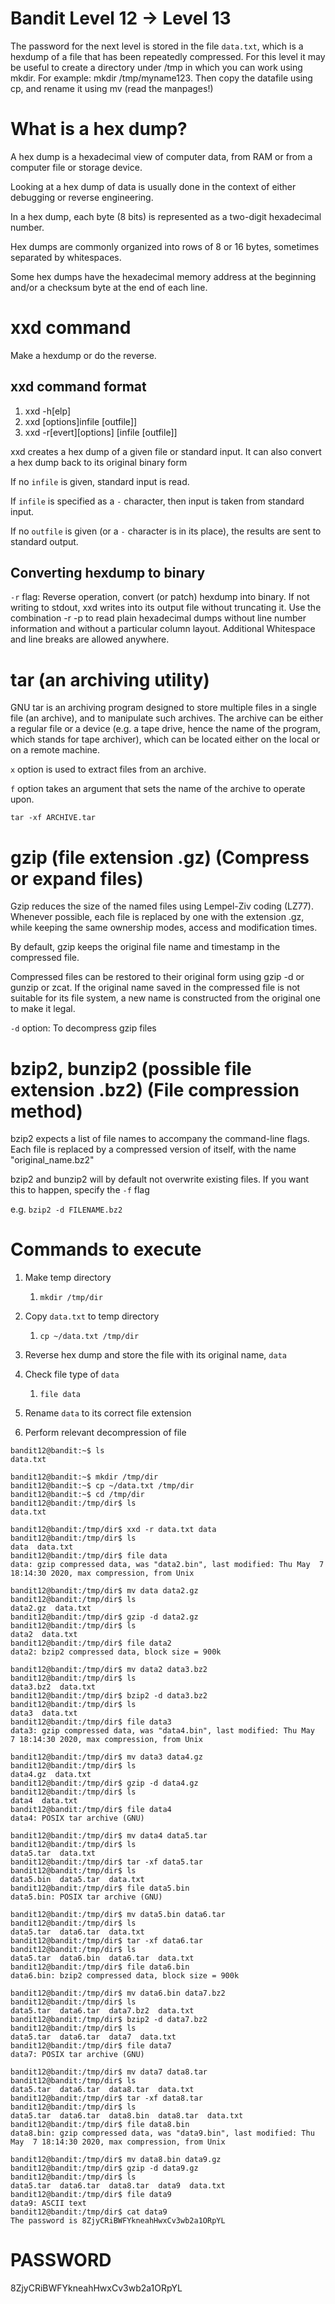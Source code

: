 # Bandit Level 12 -> Level 13

The password for the next level is stored in the file `data.txt`, which is a hexdump of a file that has been repeatedly compressed. For this level it may be useful to create a directory under /tmp in which you can work using mkdir. For example: mkdir /tmp/myname123. Then copy the datafile using cp, and rename it using mv (read the manpages!)

# What is a hex dump?

A hex dump is a hexadecimal view of computer data, from RAM or from a computer file or storage device.

Looking at a hex dump of data is usually done in the context of either debugging or reverse engineering.

In a hex dump, each byte (8 bits) is represented as a two-digit hexadecimal number.

Hex dumps are commonly organized into rows of 8 or 16 bytes, sometimes separated by whitespaces.

Some hex dumps have the hexadecimal memory address at the beginning and/or a checksum byte at the end of each line.

# xxd command

Make a hexdump or do the reverse.

## xxd command format

1. xxd -h[elp]
1. xxd [options]infile [outfile]]
1. xxd -r[evert][options] [infile [outfile]]

xxd creates a hex dump of a given file or standard input. It can also convert a hex dump back to its original binary form

If no `infile` is given, standard input is read.

If `infile` is specified as a `-` character, then input is taken from standard input.

If no `outfile` is given (or a `-` character is in its place), the results are sent to standard output.

## Converting hexdump to binary

`-r` flag: Reverse operation, convert (or patch) hexdump into binary. If not writing to stdout, xxd writes into its output file without truncating it. Use the combination -r -p to read plain hexadecimal dumps without line number information and without a particular column layout. Additional Whitespace and line breaks are allowed anywhere.

# tar (an archiving utility)

GNU tar is an archiving program designed to store multiple files in a single file (an archive), and to manipulate such archives. The archive can be either a regular file or a device (e.g. a tape drive, hence the name of the program, which stands for tape archiver), which can be located either on the local or on a remote machine.

`x` option is used to extract files from an archive.

`f` option takes an argument that sets the name of the archive to operate upon.

`tar -xf ARCHIVE.tar`

# gzip (file extension .gz) (Compress or expand files)

Gzip reduces the size of the named files using Lempel-Ziv coding (LZ77). Whenever possible, each file is replaced by one with the extension .gz, while keeping the same ownership modes, access and modification times.

By default, gzip keeps the original file name and timestamp in the compressed file.

Compressed files can be restored to their original form using gzip -d or gunzip or zcat. If the original name saved in the compressed file is not suitable for its file system, a new name is constructed from the original one to make it legal.

`-d` option: To decompress gzip files

# bzip2, bunzip2 (possible file extension .bz2) (File compression method)

bzip2 expects a list of file names to accompany the command-line flags. Each file is replaced by a compressed version of itself, with the name "original_name.bz2"

bzip2 and bunzip2 will by default not overwrite existing files. If you want this to happen, specify the `-f` flag

e.g. `bzip2 -d FILENAME.bz2`

# Commands to execute

1. Make temp directory
   1. `mkdir /tmp/dir`
1. Copy `data.txt` to temp directory
   1. `cp ~/data.txt /tmp/dir`
1. Reverse hex dump and store the file with its original name, `data`

1. Check file type of `data`
   1. `file data`
1. Rename `data` to its correct file extension
1. Perform relevant decompression of file

```console
bandit12@bandit:~$ ls
data.txt

bandit12@bandit:~$ mkdir /tmp/dir
bandit12@bandit:~$ cp ~/data.txt /tmp/dir
bandit12@bandit:~$ cd /tmp/dir
bandit12@bandit:/tmp/dir$ ls
data.txt

bandit12@bandit:/tmp/dir$ xxd -r data.txt data
bandit12@bandit:/tmp/dir$ ls
data  data.txt
bandit12@bandit:/tmp/dir$ file data
data: gzip compressed data, was "data2.bin", last modified: Thu May  7 18:14:30 2020, max compression, from Unix

bandit12@bandit:/tmp/dir$ mv data data2.gz
bandit12@bandit:/tmp/dir$ ls
data2.gz  data.txt
bandit12@bandit:/tmp/dir$ gzip -d data2.gz
bandit12@bandit:/tmp/dir$ ls
data2  data.txt
bandit12@bandit:/tmp/dir$ file data2
data2: bzip2 compressed data, block size = 900k

bandit12@bandit:/tmp/dir$ mv data2 data3.bz2
bandit12@bandit:/tmp/dir$ ls
data3.bz2  data.txt
bandit12@bandit:/tmp/dir$ bzip2 -d data3.bz2
bandit12@bandit:/tmp/dir$ ls
data3  data.txt
bandit12@bandit:/tmp/dir$ file data3
data3: gzip compressed data, was "data4.bin", last modified: Thu May  7 18:14:30 2020, max compression, from Unix

bandit12@bandit:/tmp/dir$ mv data3 data4.gz
bandit12@bandit:/tmp/dir$ ls
data4.gz  data.txt
bandit12@bandit:/tmp/dir$ gzip -d data4.gz
bandit12@bandit:/tmp/dir$ ls
data4  data.txt
bandit12@bandit:/tmp/dir$ file data4
data4: POSIX tar archive (GNU)

bandit12@bandit:/tmp/dir$ mv data4 data5.tar
bandit12@bandit:/tmp/dir$ ls
data5.tar  data.txt
bandit12@bandit:/tmp/dir$ tar -xf data5.tar
bandit12@bandit:/tmp/dir$ ls
data5.bin  data5.tar  data.txt
bandit12@bandit:/tmp/dir$ file data5.bin
data5.bin: POSIX tar archive (GNU)

bandit12@bandit:/tmp/dir$ mv data5.bin data6.tar
bandit12@bandit:/tmp/dir$ ls
data5.tar  data6.tar  data.txt
bandit12@bandit:/tmp/dir$ tar -xf data6.tar
bandit12@bandit:/tmp/dir$ ls
data5.tar  data6.bin  data6.tar  data.txt
bandit12@bandit:/tmp/dir$ file data6.bin
data6.bin: bzip2 compressed data, block size = 900k

bandit12@bandit:/tmp/dir$ mv data6.bin data7.bz2
bandit12@bandit:/tmp/dir$ ls
data5.tar  data6.tar  data7.bz2  data.txt
bandit12@bandit:/tmp/dir$ bzip2 -d data7.bz2
bandit12@bandit:/tmp/dir$ ls
data5.tar  data6.tar  data7  data.txt
bandit12@bandit:/tmp/dir$ file data7
data7: POSIX tar archive (GNU)

bandit12@bandit:/tmp/dir$ mv data7 data8.tar
bandit12@bandit:/tmp/dir$ ls
data5.tar  data6.tar  data8.tar  data.txt
bandit12@bandit:/tmp/dir$ tar -xf data8.tar
bandit12@bandit:/tmp/dir$ ls
data5.tar  data6.tar  data8.bin  data8.tar  data.txt
bandit12@bandit:/tmp/dir$ file data8.bin
data8.bin: gzip compressed data, was "data9.bin", last modified: Thu May  7 18:14:30 2020, max compression, from Unix

bandit12@bandit:/tmp/dir$ mv data8.bin data9.gz
bandit12@bandit:/tmp/dir$ gzip -d data9.gz
bandit12@bandit:/tmp/dir$ ls
data5.tar  data6.tar  data8.tar  data9  data.txt
bandit12@bandit:/tmp/dir$ file data9
data9: ASCII text
bandit12@bandit:/tmp/dir$ cat data9
The password is 8ZjyCRiBWFYkneahHwxCv3wb2a1ORpYL
```

# PASSWORD

8ZjyCRiBWFYkneahHwxCv3wb2a1ORpYL
